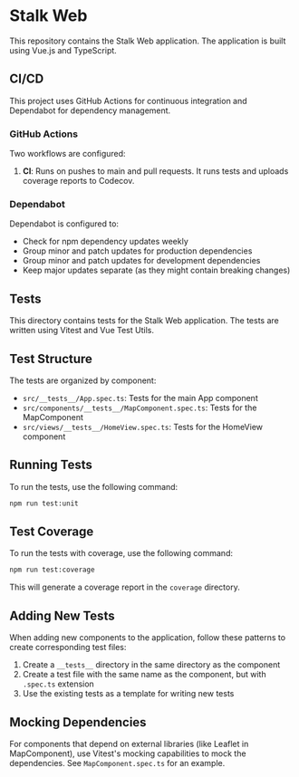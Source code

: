# Stalk Web

This repository contains the Stalk Web application. The application is built using Vue.js and TypeScript.

## CI/CD

This project uses GitHub Actions for continuous integration and Dependabot for dependency management.

### GitHub Actions

Two workflows are configured:

1. **CI**: Runs on pushes to main and pull requests. It runs tests and uploads coverage reports to Codecov.

### Dependabot

Dependabot is configured to:

- Check for npm dependency updates weekly
- Group minor and patch updates for production dependencies
- Group minor and patch updates for development dependencies
- Keep major updates separate (as they might contain breaking changes)

## Tests

This directory contains tests for the Stalk Web application. The tests are written using Vitest and Vue Test Utils.

## Test Structure

The tests are organized by component:

- `src/__tests__/App.spec.ts`: Tests for the main App component
- `src/components/__tests__/MapComponent.spec.ts`: Tests for the MapComponent
- `src/views/__tests__/HomeView.spec.ts`: Tests for the HomeView component

## Running Tests

To run the tests, use the following command:

```bash
npm run test:unit
```

## Test Coverage

To run the tests with coverage, use the following command:

```bash
npm run test:coverage
```

This will generate a coverage report in the `coverage` directory.

## Adding New Tests

When adding new components to the application, follow these patterns to create corresponding test files:

1. Create a `__tests__` directory in the same directory as the component
2. Create a test file with the same name as the component, but with `.spec.ts` extension
3. Use the existing tests as a template for writing new tests

## Mocking Dependencies

For components that depend on external libraries (like Leaflet in MapComponent), use Vitest's mocking capabilities to mock the dependencies. See `MapComponent.spec.ts` for an example.
